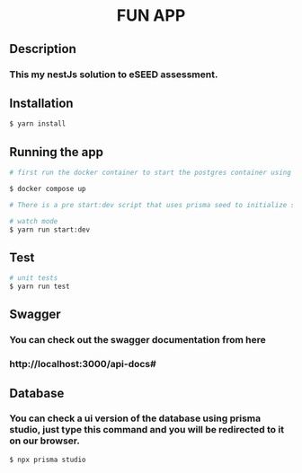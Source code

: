 # <center> FUN APP </center>

## Description

### This my nestJs solution to eSEED assessment. 

## Installation

```bash
$ yarn install
```

## Running the app

```bash
# first run the docker container to start the postgres container using this command

$ docker compose up

# There is a pre start:dev script that uses prisma seed to initialize some date for testing purposes. So we can run the start:dev script directly.

# watch mode
$ yarn run start:dev
```

## Test

```bash
# unit tests
$ yarn run test
```

## Swagger
### You can check out the swagger documentation from here

### http://localhost:3000/api-docs# 

## Database
### You can check a ui version of the database using prisma studio, just type this command and you will be redirected to it on our browser.

```bash
$ npx prisma studio
```
